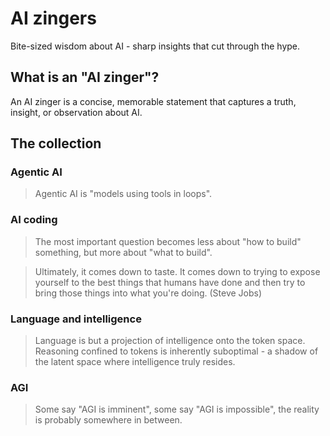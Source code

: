 # AI zingers

Bite-sized wisdom about AI - sharp insights that cut through the hype.

## What is an "AI zinger"?

An AI zinger is a concise, memorable statement that captures a truth, insight, or observation about AI.

## The collection

### Agentic AI

> Agentic AI is "models using tools in loops".

### AI coding

> The most important question becomes less about "how to build" something,
> but more about "what to build".

> Ultimately, it comes down to taste. It comes down to trying to expose
> yourself to the best things that humans have done and then try to bring
> those things into what you're doing. (Steve Jobs)

### Language and intelligence

> Language is but a projection of intelligence onto the token space.
> Reasoning confined to tokens is inherently suboptimal - a shadow of
> the latent space where intelligence truly resides.

### AGI

> Some say "AGI is imminent", some say "AGI is impossible",
> the reality is probably somewhere in between.
